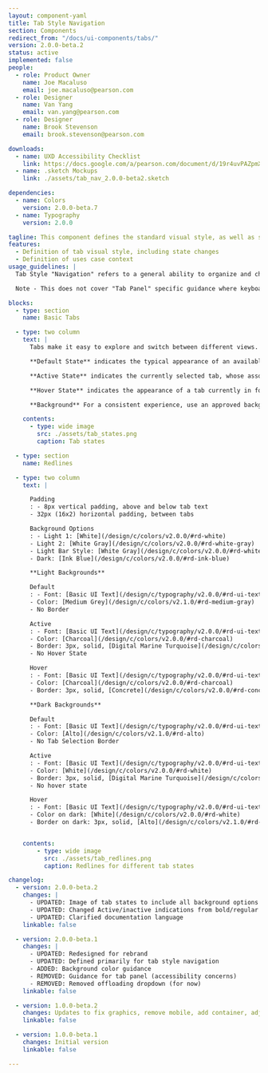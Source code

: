 ```yaml
---
layout: component-yaml
title: Tab Style Navigation
section: Components
redirect_from: "/docs/ui-components/tabs/"
version: 2.0.0-beta.2
status: active
implemented: false
people:
  - role: Product Owner
    name: Joe Macaluso
    email: joe.macaluso@pearson.com
  - role: Designer
    name: Van Yang
    email: van.yang@pearson.com
  - role: Designer
    name: Brook Stevenson
    email: brook.stevenson@pearson.com

downloads:
  - name: UXD Accessibility Checklist
    link: https://docs.google.com/a/pearson.com/document/d/19r4uvPAZpmXRwT_krIr9MqHLYC-Vgjah2kPDi9PYaQA/edit?usp=sharing
  - name: .sketch Mockups
    link: ./assets/tab_nav_2.0.0-beta2.sketch

dependencies:
  - name: Colors
    version: 2.0.0-beta.7
  - name: Typography
    version: 2.0.0

tagline: This component defines the standard visual style, as well as some basic behavior for tab style navigation.
features:
  - Definition of tab visual style, including state changes
  - Definition of uses case context
usage_guidelines: |
  Tab Style "Navigation" refers to a general ability to organize and choose the primary content to display. This is purposefully broad to include linking to a separate page or staying on the same page.

  Note - This does not cover "Tab Panel" specific guidance where keyboard arrows can be used to switch tabs on a single page.

blocks:
  - type: section
    name: Basic Tabs

  - type: two column
    text: |
      Tabs make it easy to explore and switch between different views. Tabs enable content organization at a high level, such as switching between views, data sets, or functional aspects of an app. Present tabs as a single row above their associated content. Tab labels should succinctly describe the content within.

      **Default State** indicates the typical appearance of an available, but not selected tab.

      **Active State** indicates the currently selected tab, whose associated content is currently being displayed.

      **Hover State** indicates the appearance of a tab currently in focus.

      **Background** For a consistent experience, use an approved background color combination. Always choose based on your specific needs, but single color backgrounds tend to be best for navigating __inline contents__ where as Bar Style may be best for navigating __page level contents__. Maintain the aesthetics of clarity with generous padding, especially if using a single color background.

    contents:
      - type: wide image
        src: ./assets/tab_states.png
        caption: Tab states

  - type: section
    name: Redlines

  - type: two column
    text: |

      Padding
      : - 8px vertical padding, above and below tab text
      - 32px (16x2) horizontal padding, between tabs

      Background Options
      : - Light 1: [White](/design/c/colors/v2.0.0/#rd-white)
      - Light 2: [White Gray](/design/c/colors/v2.0.0/#rd-white-gray)
      - Light Bar Style: [White Gray](/design/c/colors/v2.0.0/#rd-white-gray) + [Moonlight Border](/design/c/colors/v2.0.0/#rd-moonlight) (1px solid, 100% page width)
      - Dark: [Ink Blue](/design/c/colors/v2.0.0/#rd-ink-blue)

      **Light Backgrounds**

      Default
      : - Font: [Basic UI Text](/design/c/typography/v2.0.0/#rd-ui-text-basic)
      - Color: [Medium Grey](/design/c/colors/v2.1.0/#rd-medium-gray)
      - No Border

      Active
      : - Font: [Basic UI Text](/design/c/typography/v2.0.0/#rd-ui-text-basic)
      - Color: [Charcoal](/design/c/colors/v2.0.0/#rd-charcoal)
      - Border: 3px, solid, [Digital Marine Turquoise](/design/c/colors/v2.0.0/#rd-digital-marine-turquoise)
      - No Hover State

      Hover
      : - Font: [Basic UI Text](/design/c/typography/v2.0.0/#rd-ui-text-basic)
      - Color: [Charcoal](/design/c/colors/v2.0.0/#rd-charcoal)
      - Border: 3px, solid, [Concrete](/design/c/colors/v2.0.0/#rd-concrete)

      **Dark Backgrounds**

      Default
      : - Font: [Basic UI Text](/design/c/typography/v2.0.0/#rd-ui-text-basic)
      - Color: [Alto](/design/c/colors/v2.1.0/#rd-alto)
      - No Tab Selection Border

      Active
      : - Font: [Basic UI Text](/design/c/typography/v2.0.0/#rd-ui-text-basic)
      - Color: [White](/design/c/colors/v2.0.0/#rd-white)
      - Border: 3px, solid, [Digital Marine Turquoise](/design/c/colors/v2.0.0/#rd-digital-marine-turquoise)      
      - No hover state

      Hover
      : - Font: [Basic UI Text](/design/c/typography/v2.0.0/#rd-ui-text-basic)
      - Color on dark: [White](/design/c/colors/v2.0.0/#rd-white)
      - Border on dark: 3px, solid, [Alto](/design/c/colors/v2.1.0/#rd-alto)


    contents:
        - type: wide image
          src: ./assets/tab_redlines.png
          caption: Redlines for different tab states

changelog:
  - version: 2.0.0-beta.2
    changes: |      
      - UPDATED: Image of tab states to include all background options
      - UPDATED: Changed Active/inactive indications from bold/regular font weights to two shades of color.
      - UPDATED: Clarified documentation language
    linkable: false

  - version: 2.0.0-beta.1
    changes: |
      - UPDATED: Redesigned for rebrand
      - UPDATED: Defined primarily for tab style navigation
      - ADDED: Background color guidance
      - REMOVED: Guidance for tab panel (accessibility concerns)
      - REMOVED: Removed offloading dropdown (for now)
    linkable: false

  - version: 1.0.0-beta.2
    changes: Updates to fix graphics, remove mobile, add container, adjust redlines, and shuffle.
    linkable: false

  - version: 1.0.0-beta.1
    changes: Initial version
    linkable: false

---
```

